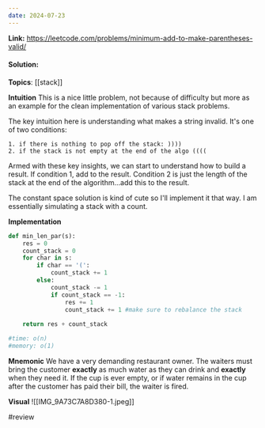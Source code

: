 ```yaml
---
date: 2024-07-23
---
```

**Link:** https://leetcode.com/problems/minimum-add-to-make-parentheses-valid/
#### Solution:

**Topics**: [[stack]]

**Intuition**
This is a nice little problem, not because of difficulty but more as an example for the clean implementation of various stack problems. 

The key intuition here is understanding what makes a string invalid. It's one of two conditions:
```
1. if there is nothing to pop off the stack: ))))
2. if the stack is not empty at the end of the algo ((((
```

Armed with these key insights, we can start to understand how to build a result. If condition 1, add to the result. Condition 2 is just the length of the stack at the end of the algorithm...add this to the result. 

The constant space solution is kind of cute so I'll implement it that way. I am essentially simulating a stack with a count. 

**Implementation**
```python
def min_len_par(s):
	res = 0
	count_stack = 0
	for char in s:
		if char == '(':
			count_stack += 1
		else:
			count_stack -= 1
			if count_stack == -1:
				res += 1
				count_stack += 1 #make sure to rebalance the stack
				
	return res + count_stack

#time: o(n)
#memory: o(1)
```

**Mnemonic**
We have a very demanding restaurant owner. The waiters must bring the customer **exactly** as much water as they can drink and **exactly** when they need it. If the cup is ever empty, or if water remains in the cup after the customer has paid their bill, the waiter is fired. 

**Visual** 
![[IMG_9A73C7A8D380-1.jpeg]]

#review 


